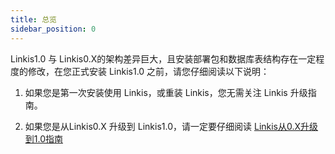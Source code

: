 ```yaml
---
title: 总览
sidebar_position: 0
---
```

Linkis1.0 与 Linkis0.X的架构差异巨大，且安装部署包和数据库表结构存在一定程度的修改，在您正式安装 Linkis1.0 之前，请您仔细阅读以下说明：

1. 如果您是第一次安装使用 Linkis，或重装 Linkis，您无需关注 Linkis 升级指南。

2. 如果您是从Linkis0.X 升级到 Linkis1.0，请一定要仔细阅读 [Linkis从0.X升级到1.0指南](Linkis从0.X升级到1.0指南.md)